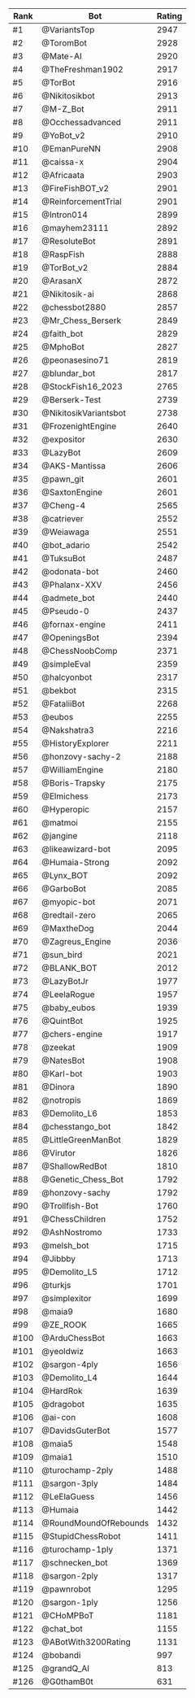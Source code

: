 Rank|Bot|Rating
---|---|---
#1|@VariantsTop|2947
#2|@ToromBot|2928
#3|@Mate-AI|2920
#4|@TheFreshman1902|2917
#5|@TorBot|2916
#6|@Nikitosikbot|2913
#7|@M-Z_Bot|2911
#8|@Occhessadvanced|2911
#9|@YoBot_v2|2910
#10|@EmanPureNN|2908
#11|@caissa-x|2904
#12|@Africaata|2903
#13|@FireFishBOT_v2|2901
#14|@ReinforcementTrial|2901
#15|@Intron014|2899
#16|@mayhem23111|2892
#17|@ResoluteBot|2891
#18|@RaspFish|2888
#19|@TorBot_v2|2884
#20|@ArasanX|2872
#21|@Nikitosik-ai|2868
#22|@chessbot2880|2857
#23|@Mr_Chess_Berserk|2849
#24|@faith_bot|2829
#25|@MphoBot|2827
#26|@peonasesino71|2819
#27|@blundar_bot|2817
#28|@StockFish16_2023|2765
#29|@Berserk-Test|2739
#30|@NikitosikVariantsbot|2738
#31|@FrozenightEngine|2640
#32|@expositor|2630
#33|@LazyBot|2609
#34|@AKS-Mantissa|2606
#35|@pawn_git|2601
#36|@SaxtonEngine|2601
#37|@Cheng-4|2565
#38|@catriever|2552
#39|@Weiawaga|2551
#40|@bot_adario|2542
#41|@TuksuBot|2487
#42|@odonata-bot|2460
#43|@Phalanx-XXV|2456
#44|@admete_bot|2440
#45|@Pseudo-0|2437
#46|@fornax-engine|2411
#47|@OpeningsBot|2394
#48|@ChessNoobComp|2371
#49|@simpleEval|2359
#50|@halcyonbot|2317
#51|@bekbot|2315
#52|@FataliiBot|2268
#53|@eubos|2255
#54|@Nakshatra3|2216
#55|@HistoryExplorer|2211
#56|@honzovy-sachy-2|2188
#57|@WilliamEngine|2180
#58|@Boris-Trapsky|2175
#59|@Elmichess|2173
#60|@Hyperopic|2157
#61|@matmoi|2155
#62|@jangine|2118
#63|@likeawizard-bot|2095
#64|@Humaia-Strong|2092
#65|@Lynx_BOT|2092
#66|@GarboBot|2085
#67|@myopic-bot|2071
#68|@redtail-zero|2065
#69|@MaxtheDog|2044
#70|@Zagreus_Engine|2036
#71|@sun_bird|2021
#72|@BLANK_BOT|2012
#73|@LazyBotJr|1977
#74|@LeelaRogue|1957
#75|@baby_eubos|1939
#76|@QuintBot|1925
#77|@chers-engine|1917
#78|@zeekat|1909
#79|@NatesBot|1908
#80|@Karl-bot|1903
#81|@Dinora|1890
#82|@notropis|1869
#83|@Demolito_L6|1853
#84|@chesstango_bot|1842
#85|@LittleGreenManBot|1829
#86|@Virutor|1826
#87|@ShallowRedBot|1810
#88|@Genetic_Chess_Bot|1792
#89|@honzovy-sachy|1792
#90|@Trollfish-Bot|1760
#91|@ChessChildren|1752
#92|@AshNostromo|1733
#93|@melsh_bot|1715
#94|@Jibbby|1713
#95|@Demolito_L5|1712
#96|@turkjs|1701
#97|@simplexitor|1699
#98|@maia9|1680
#99|@ZE_ROOK|1665
#100|@ArduChessBot|1663
#101|@yeoldwiz|1663
#102|@sargon-4ply|1656
#103|@Demolito_L4|1644
#104|@HardRok|1639
#105|@dragobot|1635
#106|@ai-con|1608
#107|@DavidsGuterBot|1577
#108|@maia5|1548
#109|@maia1|1510
#110|@turochamp-2ply|1488
#111|@sargon-3ply|1484
#112|@LeElaGuess|1456
#113|@Humaia|1442
#114|@RoundMoundOfRebounds|1432
#115|@StupidChessRobot|1411
#116|@turochamp-1ply|1371
#117|@schnecken_bot|1369
#118|@sargon-2ply|1317
#119|@pawnrobot|1295
#120|@sargon-1ply|1256
#121|@CHoMPBoT|1181
#122|@chat_bot|1155
#123|@ABotWith3200Rating|1131
#124|@bobandi|997
#125|@grandQ_AI|813
#126|@G0thamB0t|631
